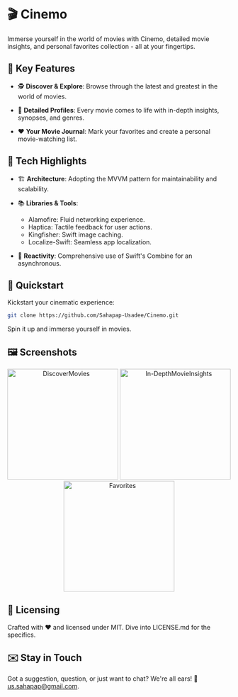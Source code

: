 
# 🎬 **Cinemo**

Immerse yourself in the world of movies with Cinemo, detailed movie insights, and personal favorites collection - all at your fingertips.

## 🌟 **Key Features**

- 🕵️ **Discover & Explore**: Browse through the latest and greatest in the world of movies.
  
- 📖 **Detailed Profiles**: Every movie comes to life with in-depth insights, synopses, and genres.
  
- ❤️ **Your Movie Journal**: Mark your favorites and create a personal movie-watching list.

## 🔩 **Tech Highlights**

- 🏗️ **Architecture**: Adopting the MVVM pattern for maintainability and scalability.
  
- 📚 **Libraries & Tools**: 
  - Alamofire: Fluid networking experience.
  - Haptica: Tactile feedback for user actions.
  - Kingfisher: Swift image caching.
  - Localize-Swift: Seamless app localization.

- 🔄 **Reactivity**: Comprehensive use of Swift's Combine for an asynchronous.

## 🚀 **Quickstart**

Kickstart your cinematic experience:

```bash
git clone https://github.com/Sahapap-Usadee/Cinemo.git
```

Spin it up and immerse yourself in movies.

## 🖼 **Screenshots**

<p align="center">
  <img src="https://github.com/Sahapap-Usadee/Cinemo/assets/56621744/7daed75d-edee-4fe8-83e1-63d22d0b6b48" alt="DiscoverMovies" width="250"/>
  <img src="https://github.com/Sahapap-Usadee/Cinemo/assets/56621744/135037fc-9e1a-4519-9241-3ab31ee94d8b" alt="In-DepthMovieInsights" width="250"/>
  <img src="https://github.com/Sahapap-Usadee/Cinemo/assets/56621744/31d0c8ca-635e-4026-b4a7-7071cb3f370c" alt="Favorites" width="250"/>
</p>

## 🔖 **Licensing**

Crafted with ♥ and licensed under MIT. Dive into LICENSE.md for the specifics.

## ✉️ **Stay in Touch**

Got a suggestion, question, or just want to chat? We're all ears! 💌 us.sahapap@gmail.com.
